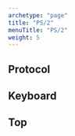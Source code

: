 ```yaml
---
archetype: "page"
title: "PS/2"
menuTitle: "PS/2"
weight: 5
---
```


## Protocol

## Keyboard

## Top